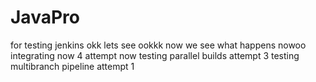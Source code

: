 # JavaPro
for testing jenkins
okk lets see ookkk
now we see
what happens nowoo
integrating now 4 attempt
now testing parallel builds attempt 3
testing multibranch pipeline attempt 1
